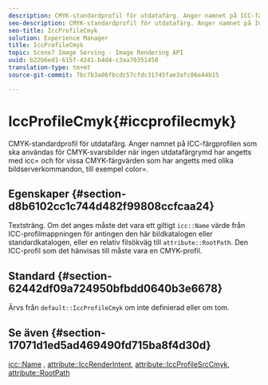 ```yaml
---
description: CMYK-standardprofil för utdatafärg. Anger namnet på ICC-färgprofilen som ska användas för CMYK-svarsbilder när ingen utdatafärgrymd har angetts med icc= och för vissa CMYK-färgvärden som har angetts med olika bildserverkommandon, till exempel color=.
seo-description: CMYK-standardprofil för utdatafärg. Anger namnet på ICC-färgprofilen som ska användas för CMYK-svarsbilder när ingen utdatafärgrymd har angetts med icc= och för vissa CMYK-färgvärden som har angetts med olika bildserverkommandon, till exempel color=.
seo-title: IccProfileCmyk
solution: Experience Manager
title: IccProfileCmyk
topic: Scene7 Image Serving - Image Rendering API
uuid: b22b6ed1-615f-4241-b4d4-c3aa70351458
translation-type: tm+mt
source-git-commit: 7bc7b3a86fbcdc57cfdc31745fae3afc06e44b15

---
```



# IccProfileCmyk{#iccprofilecmyk}

CMYK-standardprofil för utdatafärg. Anger namnet på ICC-färgprofilen som ska användas för CMYK-svarsbilder när ingen utdatafärgrymd har angetts med icc= och för vissa CMYK-färgvärden som har angetts med olika bildserverkommandon, till exempel color=.

## Egenskaper {#section-d8b6102cc1c744d482f99808ccfcaa24}

Textsträng. Om det anges måste det vara ett giltigt `icc::Name` värde från ICC-profilmappningen för antingen den här bildkatalogen eller standardkatalogen, eller en relativ filsökväg till `attribute::RootPath`. Den ICC-profil som det hänvisas till måste vara en CMYK-profil.

## Standard {#section-62442df09a724950bfbdd0640b3e6678}

Ärvs från `default::IccProfileCmyk` om inte definierad eller om tom.

## Se även {#section-17071d1ed5ad469490fd715ba8f4d30d}

[icc::Name](../../../../../is-api/image-catalog/image-serving-api-ref/c-image-catalog-reference/c-icc-profile-map-reference/r-name-icc.md#reference-9e7d3c8e35434981a3dfac66b8946cbe) , [attribute::IccRenderIntent](../../../../../is-api/image-catalog/image-serving-api-ref/c-image-catalog-reference/c-attributes-reference/r-iccrenderintent.md#reference-012f207f28bd4406a5368d23ed95a51f), [attribute::IccProfileSrcCmyk](../../../../../is-api/image-catalog/image-serving-api-ref/c-image-catalog-reference/c-attributes-reference/r-iccprofilesrccmyk.md#reference-b57196dfe5db41fe88bd0828ed4ec728), [attribute::RootPath](../../../../../is-api/image-catalog/image-serving-api-ref/c-image-catalog-reference/c-attributes-reference/r-rootpath.md#reference-17d57e5967be403b8408fa7214017494)
